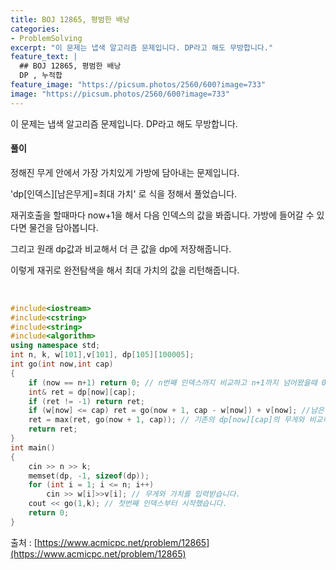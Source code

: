 ```yaml
---
title: BOJ 12865, 평범한 배낭
categories:
- ProblemSolving
excerpt: "이 문제는 냅색 알고리즘 문제입니다. DP라고 해도 무방합니다."
feature_text: |
  ## BOJ 12865, 평범한 배낭
  DP , 누적합
feature_image: "https://picsum.photos/2560/600?image=733"
image: "https://picsum.photos/2560/600?image=733"
---
```


이 문제는 냅색 알고리즘 문제입니다. DP라고 해도 무방합니다.

<h4>풀이</h4> 
정해진 무게 안에서 가장 가치있게 가방에 담아내는 문제입니다.

'dp[인덱스][남은무게]=최대 가치' 로 식을 정해서 풀었습니다.

재귀호출을 할때마다 now+1을 해서 다음 인덱스의 값을 봐줍니다. 가방에 들어갈 수 있다면 물건을 담아봅니다.

그리고 원래 dp값과 비교해서 더 큰 값을 dp에 저장해줍니다.

이렇게 재귀로 완전탐색을 해서 최대 가치의 값을 리턴해줍니다.

​


```c++
#include<iostream>
#include<cstring>
#include<string>
#include<algorithm>
using namespace std;
int n, k, w[101],v[101], dp[105][100005];
int go(int now,int cap)
{
	if (now == n+1) return 0; // n번째 인덱스까지 비교하고 n+1까지 넘어왔을때 0을 return 해줍니다.
	int& ret = dp[now][cap];
	if (ret != -1) return ret;
	if (w[now] <= cap) ret = go(now + 1, cap - w[now]) + v[now]; //남은 무게에서 물건의 무게를 빼주고 물건의 가치를 더해줍니다.
	ret = max(ret, go(now + 1, cap)); // 기존의 dp[now][cap]의 무게와 비교하여 최대 가치를 dp에 저장해줍니다.
	return ret;
}
int main()
{
	cin >> n >> k;
	memset(dp, -1, sizeof(dp));
	for (int i = 1; i <= n; i++)
		cin >> w[i]>>v[i]; // 무게와 가치를 입력받습니다.
	cout << go(1,k); // 첫번째 인덱스부터 시작했습니다.
	return 0;
}
```

출처 : [https://www.acmicpc.net/problem/12865](https://www.acmicpc.net/problem/12865)